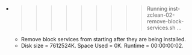 * >>>>>>>>> Running inst-zclean-02-remove-block-services.sh ...
  * Remove block services from starting after they are being installed.
  * Disk size = 7612524K. Space Used = 0K. Runtime = 00:00:00:02.
